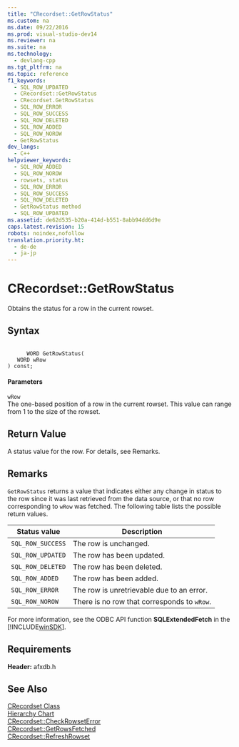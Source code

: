 ```yaml
---
title: "CRecordset::GetRowStatus"
ms.custom: na
ms.date: 09/22/2016
ms.prod: visual-studio-dev14
ms.reviewer: na
ms.suite: na
ms.technology: 
  - devlang-cpp
ms.tgt_pltfrm: na
ms.topic: reference
f1_keywords: 
  - SQL_ROW_UPDATED
  - CRecordset::GetRowStatus
  - CRecordset.GetRowStatus
  - SQL_ROW_ERROR
  - SQL_ROW_SUCCESS
  - SQL_ROW_DELETED
  - SQL_ROW_ADDED
  - SQL_ROW_NOROW
  - GetRowStatus
dev_langs: 
  - C++
helpviewer_keywords: 
  - SQL_ROW_ADDED
  - SQL_ROW_NOROW
  - rowsets, status
  - SQL_ROW_ERROR
  - SQL_ROW_SUCCESS
  - SQL_ROW_DELETED
  - GetRowStatus method
  - SQL_ROW_UPDATED
ms.assetid: de62d535-b20a-414d-b551-8abb94dd6d9e
caps.latest.revision: 15
robots: noindex,nofollow
translation.priority.ht: 
  - de-de
  - ja-jp
---
```

# CRecordset::GetRowStatus
Obtains the status for a row in the current rowset.  
  
## Syntax  
  
```  
  
      WORD GetRowStatus(  
   WORD wRow   
) const;  
```  
  
#### Parameters  
 `wRow`  
 The one-based position of a row in the current rowset. This value can range from 1 to the size of the rowset.  
  
## Return Value  
 A status value for the row. For details, see Remarks.  
  
## Remarks  
 `GetRowStatus` returns a value that indicates either any change in status to the row since it was last retrieved from the data source, or that no row corresponding to `wRow` was fetched. The following table lists the possible return values.  
  
|Status value|Description|  
|------------------|-----------------|  
|`SQL_ROW_SUCCESS`|The row is unchanged.|  
|`SQL_ROW_UPDATED`|The row has been updated.|  
|`SQL_ROW_DELETED`|The row has been deleted.|  
|`SQL_ROW_ADDED`|The row has been added.|  
|`SQL_ROW_ERROR`|The row is unretrievable due to an error.|  
|`SQL_ROW_NOROW`|There is no row that corresponds to `wRow`.|  
  
 For more information, see the ODBC API function **SQLExtendedFetch** in the [!INCLUDE[winSDK](../vs140/includes/winsdk_md.md)].  
  
## Requirements  
 **Header:** afxdb.h  
  
## See Also  
 [CRecordset Class](../vs140/crecordset-class.md)   
 [Hierarchy Chart](../vs140/hierarchy-chart.md)   
 [CRecordset::CheckRowsetError](../vs140/crecordset--checkrowseterror.md)   
 [CRecordset::GetRowsFetched](../vs140/crecordset--getrowsfetched.md)   
 [CRecordset::RefreshRowset](../vs140/crecordset--refreshrowset.md)
